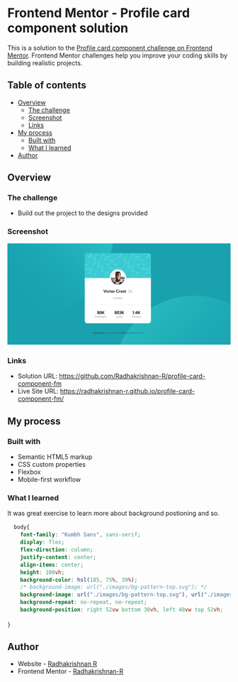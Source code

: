 # Frontend Mentor - Profile card component solution

This is a solution to the [Profile card component challenge on Frontend Mentor](https://www.frontendmentor.io/challenges/profile-card-component-cfArpWshJ). Frontend Mentor challenges help you improve your coding skills by building realistic projects. 

## Table of contents

- [Overview](#overview)
  - [The challenge](#the-challenge)
  - [Screenshot](#screenshot)
  - [Links](#links)
- [My process](#my-process)
  - [Built with](#built-with)
  - [What I learned](#what-i-learned)
- [Author](#author)


## Overview

### The challenge

- Build out the project to the designs provided

### Screenshot

![](./Screenshot.png)


### Links

- Solution URL: https://github.com/Radhakrishnan-R/profile-card-component-fm
- Live Site URL: https://radhakrishnan-r.github.io/profile-card-component-fm/

## My process

### Built with

- Semantic HTML5 markup
- CSS custom properties
- Flexbox
- Mobile-first workflow


### What I learned

It was great exercise to learn more about background postioning and so.

```css
  body{
    font-family: "Kumbh Sans", sans-serif;
    display: flex;
    flex-direction: column;
    justify-content: center;
    align-items: center;
    height: 100vh;
    background-color: hsl(185, 75%, 39%);
    /* background-image: url("./images/bg-pattern-top.svg"); */
    background-image: url("./images/bg-pattern-top.svg"), url("./images/bg-pattern-bottom.svg");
    background-repeat: no-repeat, no-repeat;
    background-position: right 52vw bottom 30vh, left 48vw top 52vh;
    
}

```

## Author

- Website - [Radhakrishnan R](https://radhakrishnans-portfolio.webflow.io/)
- Frontend Mentor - [Radhakrishnan-R](https://www.frontendmentor.io/profile/Radhakrishnan-R)

